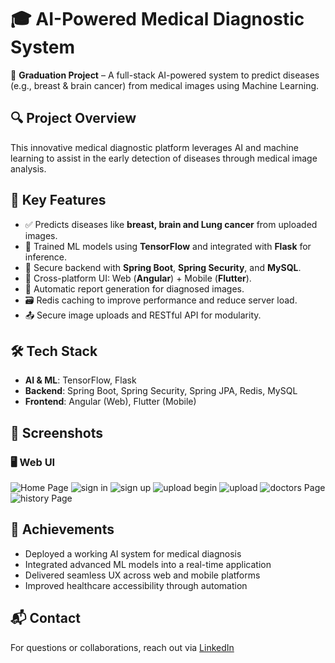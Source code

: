 # 🎓 AI-Powered Medical Diagnostic System

🚀 **Graduation Project** – A full-stack AI-powered system to predict diseases (e.g., breast & brain cancer) from medical images using Machine Learning.

## 🔍 Project Overview

This innovative medical diagnostic platform leverages AI and machine learning to assist in the early detection of diseases through medical image analysis.

## 🧠 Key Features

- ✅ Predicts diseases like **breast, brain and Lung cancer** from uploaded images.
- 🧠 Trained ML models using **TensorFlow** and integrated with **Flask** for inference.
- 🔐 Secure backend with **Spring Boot**, **Spring Security**, and **MySQL**.
- 📱 Cross-platform UI: Web (**Angular**) + Mobile (**Flutter**).
- 📄 Automatic report generation for diagnosed images.
- 🗃️ Redis caching to improve performance and reduce server load.
- 📤 Secure image uploads and RESTful API for modularity.

## 🛠️ Tech Stack

- **AI & ML**: TensorFlow, Flask
- **Backend**: Spring Boot, Spring Security, Spring JPA, Redis, MySQL
- **Frontend**: Angular (Web), Flutter (Mobile)

## 📸 Screenshots

### 🖥️ Web UI
![Home Page](screenshot/home.png)
![sign in](screenshot/sign%20in.png)
![sign up](screenshot/sign%20up.png)
![upload begin](screenshot/upload%20begin.png)
![upload](screenshot/upload.png)
![doctors Page](screenshot/doctors.png)
![history Page](screenshot/history.png)
## 🎯 Achievements

- Deployed a working AI system for medical diagnosis
- Integrated advanced ML models into a real-time application
- Delivered seamless UX across web and mobile platforms
- Improved healthcare accessibility through automation

## 📬 Contact

For questions or collaborations, reach out via [LinkedIn](https://www.linkedin.com/in/marwan-osama-a929a125b/)
